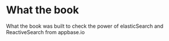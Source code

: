 # What the book

What the book was built to check the power of elasticSearch and ReactiveSearch from appbase.io

